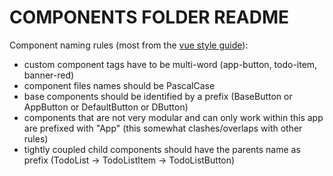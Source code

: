 # COMPONENTS FOLDER README

Component naming rules (most from the [vue style guide](https://vuejs.org/v2/style-guide/)):
  * custom component tags have to be multi-word (app-button, todo-item, banner-red)
  * component files names should be PascalCase
  * base components should be identified by a prefix (BaseButton or AppButton or DefaultButton or DButton)
  * components that are not very modular and can only work within this app are prefixed with "App" (this somewhat clashes/overlaps with other rules)
  * tightly coupled child components should have the parents name as prefix (TodoList -> TodoListItem -> TodoListButton)
